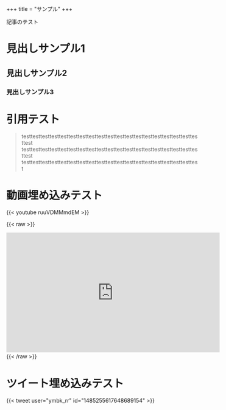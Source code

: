 +++
title = "サンプル"
+++

記事のテスト

# 見出しサンプル1

## 見出しサンプル2

### 見出しサンプル3

# 引用テスト

> testtesttesttesttesttesttesttesttesttesttesttesttesttesttesttesttesttesttesttest
> testtesttesttesttesttesttesttesttesttesttesttesttesttesttesttesttesttesttesttest
> testtesttesttesttesttesttesttesttesttesttesttesttesttesttesttesttesttesttest

# 動画埋め込みテスト

{{< youtube ruuVDMMmdEM >}}

{{< raw >}}
<iframe width="560" height="315" src="https://www.youtube.com/embed/ruuVDMMmdEM" title="YouTube video player" frameborder="0" allow="accelerometer; autoplay; clipboard-write; encrypted-media; gyroscope; picture-in-picture" allowfullscreen></iframe>
{{< /raw >}} 　

# ツイート埋め込みテスト

{{< tweet user="ymbk_rr" id="1485255617648689154" >}}

